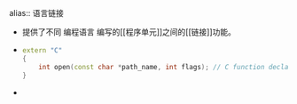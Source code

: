 alias:: 语言链接

- 提供了不同 编程语言 编写的[[程序单元]]之间的[[链接]]功能。
- ``` cpp
  extern "C"
  {
      int open(const char *path_name, int flags); // C function declaration
  }
  ```
-